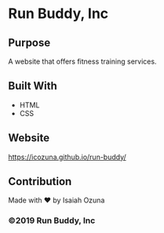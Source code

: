 # Run Buddy, Inc

## Purpose
A website that offers fitness training services. 

## Built With
* HTML
* CSS

## Website
https://icozuna.github.io/run-buddy/

## Contribution
Made with ❤️ by Isaiah Ozuna

### ©️2019 Run Buddy, Inc 
